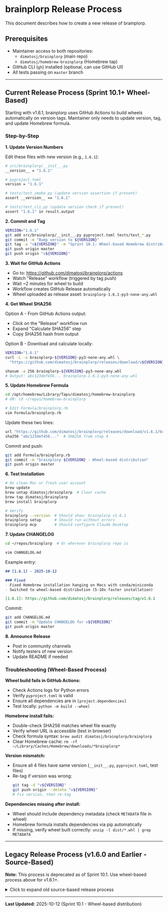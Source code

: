 # brainplorp Release Process

This document describes how to create a new release of brainplorp.

## Prerequisites

- Maintainer access to both repositories:
  - `dimatosj/brainplorp` (main repo)
  - `dimatosj/homebrew-brainplorp` (Homebrew tap)
- GitHub CLI (`gh`) installed (optional, can use GitHub UI)
- All tests passing on `master` branch

---

## Current Release Process (Sprint 10.1+ Wheel-Based)

Starting with v1.6.1, brainplorp uses GitHub Actions to build wheels automatically on version tags.
Maintainer only needs to update version, tag, and update Homebrew formula.

### Step-by-Step

**1. Update Version Numbers**

Edit these files with new version (e.g., `1.6.1`):

```bash
# src/brainplorp/__init__.py
__version__ = "1.6.1"

# pyproject.toml
version = "1.6.1"

# tests/test_smoke.py (update version assertion if present)
assert __version__ == "1.6.1"

# tests/test_cli.py (update version check if present)
assert "1.6.1" in result.output
```

**2. Commit and Tag**

```bash
VERSION="1.6.1"
git add src/brainplorp/__init__.py pyproject.toml tests/test_*.py
git commit -m "Bump version to ${VERSION}"
git tag -a "v${VERSION}" -m "Sprint 10.1: Wheel-based Homebrew distribution"
git push origin master
git push origin "v${VERSION}"
```

**3. Wait for GitHub Actions**

- Go to: https://github.com/dimatosj/brainplorp/actions
- Watch "Release" workflow (triggered by tag push)
- Wait ~2 minutes for wheel to build
- Workflow creates GitHub Release automatically
- Wheel uploaded as release asset: `brainplorp-1.6.1-py3-none-any.whl`

**4. Get Wheel SHA256**

Option A - From GitHub Actions output:
- Click on the "Release" workflow run
- Expand "Calculate SHA256" step
- Copy SHA256 hash from output

Option B - Download and calculate locally:
```bash
VERSION="1.6.1"
curl -L -o brainplorp-${VERSION}-py3-none-any.whl \
  "https://github.com/dimatosj/brainplorp/releases/download/v${VERSION}/brainplorp-${VERSION}-py3-none-any.whl"

shasum -a 256 brainplorp-${VERSION}-py3-none-any.whl
# Output: abc123def456... brainplorp-1.6.1-py3-none-any.whl
```

**5. Update Homebrew Formula**

```bash
cd /opt/homebrew/Library/Taps/dimatosj/homebrew-brainplorp
# OR: cd ~/repos/homebrew-brainplorp

# Edit Formula/brainplorp.rb
vim Formula/brainplorp.rb
```

Update these two lines:
```ruby
url "https://github.com/dimatosj/brainplorp/releases/download/v1.6.1/brainplorp-1.6.1-py3-none-any.whl"
sha256 "abc123def456..."  # SHA256 from step 4
```

Commit and push:
```bash
git add Formula/brainplorp.rb
git commit -m "brainplorp ${VERSION} - Wheel-based distribution"
git push origin master
```

**6. Test Installation**

```bash
# On clean Mac or fresh user account
brew update
brew untap dimatosj/brainplorp  # Clear cache
brew tap dimatosj/brainplorp
brew install brainplorp

# Verify
brainplorp --version  # Should show: brainplorp v1.6.1
brainplorp setup      # Should run without errors
brainplorp mcp        # Should configure Claude Desktop
```

**7. Update CHANGELOG**

```bash
cd ~/repos/brainplorp  # Or wherever brainplorp repo is

vim CHANGELOG.md
```

Example entry:
```markdown
## [1.6.1] - 2025-10-12

### Fixed
- Fixed Homebrew installation hanging on Macs with conda/miniconda
- Switched to wheel-based distribution (5-10x faster installation)

[1.6.1]: https://github.com/dimatosj/brainplorp/releases/tag/v1.6.1
```

Commit:
```bash
git add CHANGELOG.md
git commit -m "Update CHANGELOG for v${VERSION}"
git push origin master
```

**8. Announce Release**

- Post in community channels
- Notify testers of new version
- Update README if needed

### Troubleshooting (Wheel-Based Process)

**Wheel build fails in GitHub Actions:**
- Check Actions logs for Python errors
- Verify `pyproject.toml` is valid
- Ensure all dependencies are in `[project.dependencies]`
- Test locally: `python -m build --wheel`

**Homebrew install fails:**
- Double-check SHA256 matches wheel file exactly
- Verify wheel URL is accessible (test in browser)
- Check formula syntax: `brew audit dimatosj/brainplorp/brainplorp`
- Clear Homebrew cache: `rm -rf ~/Library/Caches/Homebrew/downloads/*brainplorp*`

**Version mismatch:**
- Ensure all 4 files have same version (`__init__.py`, `pyproject.toml`, test files)
- Re-tag if version was wrong:
  ```bash
  git tag -d "v${VERSION}"
  git push origin --delete "v${VERSION}"
  # Fix version, then re-tag
  ```

**Dependencies missing after install:**
- Wheel should include dependency metadata (check `METADATA` file in wheel)
- Homebrew formula installs dependencies via pip automatically
- If missing, verify wheel built correctly: `unzip -l dist/*.whl | grep METADATA`

---

## Legacy Release Process (v1.6.0 and Earlier - Source-Based)

**Note:** This process is deprecated as of Sprint 10.1. Use wheel-based process above for v1.6.1+.

<details>
<summary>Click to expand old source-based release process</summary>

## Release Checklist

### 1. Pre-Release Verification

```bash
# Ensure you're on master and up to date
git checkout master
git pull origin master

# Run full test suite
pytest tests/ -v

# Verify all tests pass (should see 537+)
# Check that version is bumped in both files:
grep "__version__" src/brainplorp/__init__.py
grep "version" pyproject.toml
# Both should show the new version (e.g., "1.6.0")
```

### 2. Create Git Tag

```bash
# Format: vMAJOR.MINOR.PATCH (e.g., v1.6.0)
VERSION="1.6.0"
git tag -a "v${VERSION}" -m "Sprint 10: Mac Installation & Multi-Computer Sync"
git push origin "v${VERSION}"
```

### 3. Create GitHub Release

```bash
# Create release with auto-generated notes
gh release create "v${VERSION}" \
  --title "brainplorp v${VERSION}" \
  --notes "See [CHANGELOG.md](CHANGELOG.md) for details." \
  --verify-tag
```

**Or manually via GitHub UI:**
1. Go to https://github.com/dimatosj/brainplorp/releases/new
2. Choose tag: `v1.6.0`
3. Title: `brainplorp v1.6.0`
4. Description: Link to CHANGELOG.md or paste release notes
5. Click "Publish release"

### 4. Calculate SHA256 for Homebrew Formula

```bash
# Download the release tarball
VERSION="1.6.0"
curl -L "https://github.com/dimatosj/brainplorp/archive/refs/tags/v${VERSION}.tar.gz" -o brainplorp-${VERSION}.tar.gz

# Calculate SHA256
shasum -a 256 brainplorp-${VERSION}.tar.gz

# Output will be something like:
# abc123def456... brainplorp-1.6.0.tar.gz

# Copy the hash (first part before the filename)
```

### 5. Update Homebrew Formula

```bash
# Clone tap repo (if not already cloned)
cd ~/repos  # Or wherever you keep repos
git clone https://github.com/dimatosj/homebrew-brainplorp.git
cd homebrew-brainplorp

# Edit formula
vim Formula/brainplorp.rb
```

**Update these lines:**
```ruby
url "https://github.com/dimatosj/brainplorp/archive/refs/tags/v1.6.0.tar.gz"
sha256 "abc123def456..."  # Paste SHA256 from step 4
```

**Commit and push:**
```bash
git add Formula/brainplorp.rb
git commit -m "brainplorp ${VERSION}"
git push origin master
```

### 6. Test Homebrew Installation

```bash
# On a clean Mac or fresh user account:
brew update
brew tap dimatosj/brainplorp
brew install brainplorp

# Verify
brainplorp --version  # Should print v1.6.0
brainplorp setup      # Should run without errors
```

### 7. Post-Release

**Update CHANGELOG.md:**
```bash
cd ~/repos/brainplorp

# Edit CHANGELOG.md to document release
vim CHANGELOG.md
```

**Example entry:**
```markdown
## [1.6.0] - 2025-10-11

### Added
- Interactive setup wizard (`brainplorp setup`)
- Multi-computer sync support (TaskChampion + iCloud)
- Config validation command (`brainplorp config validate`)
- Homebrew tap for easy installation
- Comprehensive documentation for testers and multi-computer usage

### Changed
- Improved error messages in CLI
- Better vault detection logic

### Fixed
- None

[1.6.0]: https://github.com/dimatosj/brainplorp/releases/tag/v1.6.0
```

**Commit changelog:**
```bash
git add CHANGELOG.md
git commit -m "Update CHANGELOG for v${VERSION}"
git push origin master
```

## Version Numbering

brainplorp follows [Semantic Versioning](https://semver.org/):

- **MAJOR** (1.x.x): Breaking changes
- **MINOR** (x.1.x): New features, backwards compatible
- **PATCH** (x.x.1): Bug fixes only

**Sprint-to-version mapping:**
- Major sprints (8, 9, 10) → MINOR bump (1.4.0 → 1.5.0 → 1.6.0)
- Minor sprints (9.1, 9.2, 9.3) → PATCH bump (1.5.0 → 1.5.1 → 1.5.2)

## Troubleshooting

### Formula fails to install

**Problem:** `brew install brainplorp` fails with SHA256 mismatch

**Solution:**
1. Re-download tarball: `curl -L "https://github.com/dimatosj/brainplorp/archive/refs/tags/v${VERSION}.tar.gz" -o test.tar.gz`
2. Recalculate SHA: `shasum -a 256 test.tar.gz`
3. Update formula with correct SHA
4. Force update: `brew update && brew reinstall brainplorp`

### Version mismatch

**Problem:** `brainplorp --version` shows wrong version after release

**Solution:**
1. Verify version in `src/brainplorp/__init__.py`
2. Verify version in `pyproject.toml`
3. Ensure tag was created from correct commit
4. Reinstall: `brew reinstall brainplorp`

### Dependencies not installing

**Problem:** Homebrew doesn't install Python dependencies

**Solution:**
1. Check `pyproject.toml` has correct dependencies listed
2. Verify formula uses `virtualenv_install_with_resources`
3. May need to add explicit `resource` blocks in formula for each dependency

## Quick Reference

```bash
# Full release in one script
VERSION="1.6.0"

# 1. Tag and release
git tag -a "v${VERSION}" -m "Sprint 10: Mac Installation & Multi-Computer Sync"
git push origin "v${VERSION}"
gh release create "v${VERSION}" --title "brainplorp v${VERSION}" --notes "See CHANGELOG.md"

# 2. Get SHA
curl -L "https://github.com/dimatosj/brainplorp/archive/refs/tags/v${VERSION}.tar.gz" | shasum -a 256

# 3. Update formula (manual)
cd ../homebrew-brainplorp
vim Formula/brainplorp.rb  # Update URL and SHA256
git commit -am "brainplorp ${VERSION}"
git push

# 4. Test
brew update && brew reinstall brainplorp
brainplorp --version
```

## Emergency Rollback

If a release has critical bugs:

```bash
# 1. Delete GitHub release
gh release delete "v${VERSION}" --yes

# 2. Delete tag
git push origin --delete "v${VERSION}"
git tag -d "v${VERSION}"

# 3. Revert Homebrew formula
cd ../homebrew-brainplorp
git revert HEAD
git push

# 4. Fix bugs, then re-release as PATCH version
# e.g., 1.6.0 had bugs → fix and release as 1.6.1
```

## Notes

- **Never force-push tags** - tags are immutable by convention
- **Test on clean Mac** before announcing release publicly
- **Update docs first** - release process assumes docs are ready
- **Homebrew caches** - use `brew update` to refresh tap

</details>

---

**Last Updated:** 2025-10-12 (Sprint 10.1 - Wheel-based distribution)
